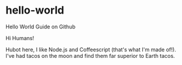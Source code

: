 hello-world
===========

Hello World Guide on Github

Hi Humans!

Hubot here, I like Node.js and Coffeescript (that's what I'm made of!).  
I've had tacos on the moon and find them far superior to Earth tacos. 

